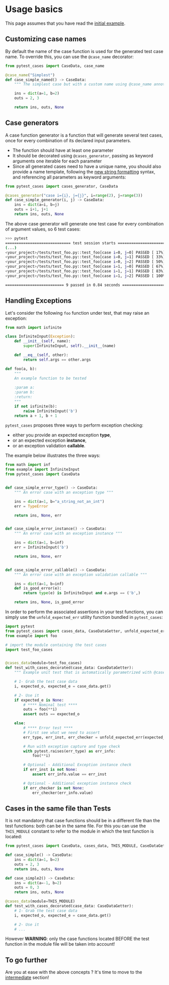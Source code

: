 # Usage basics

This page assumes that you have read the [initial example](../index.html#usage).

## Customizing case names

By default the name of the case function is used for the generated test case name. To override this, you can use the `@case_name` decorator:

```python
from pytest_cases import CaseData, case_name

@case_name("Simplest")
def case_simple_named() -> CaseData:
    """ The simplest case but with a custom name using @case_name annotation """

    ins = dict(a=1, b=2)
    outs = 2, 3

    return ins, outs, None
```

## Case generators

A case function generator is a function that will generate several test cases, once for every combination of its declared input parameters. 
 
 - The function should have at least one parameter
 - It should be decorated using `@cases_generator`, passing as keyword arguments one iterable for each parameter
 - Since all generated cases need to have a unique name, you should also provide a name template, following the [new string formatting](https://docs.python.org/3.7/library/stdtypes.html#str.format) syntax, and referencing all parameters as keyword arguments:

```python
from pytest_cases import cases_generator, CaseData

@cases_generator("case i={i}, j={j}", i=range(2), j=range(3))
def case_simple_generator(i, j) -> CaseData:
    ins = dict(a=i, b=j)
    outs = i+1, j+1
    return ins, outs, None
```

The above case generator will generate one test case for every combination of argument values, so 6 test cases:

```bash
>>> pytest
============================= test session starts =============================
(...)
<your_project>/tests/test_foo.py::test_foo[case i=0, j=0] PASSED [ 17%]
<your_project>/tests/test_foo.py::test_foo[case i=0, j=1] PASSED [ 33%]
<your_project>/tests/test_foo.py::test_foo[case i=0, j=2] PASSED [ 50%]
<your_project>/tests/test_foo.py::test_foo[case i=1, j=0] PASSED [ 67%]
<your_project>/tests/test_foo.py::test_foo[case i=1, j=1] PASSED [ 83%]
<your_project>/tests/test_foo.py::test_foo[case i=1, j=2] PASSED [ 100%]

========================== 9 passed in 0.84 seconds ==========================
```

## Handling Exceptions

Let's consider the following `foo` function under test, that may raise an exception:

```python
from math import isfinite

class InfiniteInput(Exception):
    def __init__(self, name):
        super(InfiniteInput, self).__init__(name)

    def __eq__(self, other):
        return self.args == other.args

def foo(a, b):
    """
    An example function to be tested
    
    :param a:
    :param b:
    :return:
    """
    if not isfinite(b):
        raise InfiniteInput('b')
    return a + 1, b + 1
```

`pytest_cases` proposes three ways to perform exception checking: 

 - either you provide an expected exception **type**, 
 - or an expected exception **instance**, 
 - or an exception validation **callable**.

The example below illustrates the three ways:

```python
from math import inf
from example import InfiniteInput
from pytest_cases import CaseData


def case_simple_error_type() -> CaseData:
    """ An error case with an exception type """

    ins = dict(a=1, b="a_string_not_an_int")
    err = TypeError

    return ins, None, err


def case_simple_error_instance() -> CaseData:
    """ An error case with an exception instance """

    ins = dict(a=1, b=inf)
    err = InfiniteInput('b')

    return ins, None, err


def case_simple_error_callable() -> CaseData:
    """ An error case with an exception validation callable """

    ins = dict(a=1, b=inf)
    def is_good_error(e):
        return type(e) is InfiniteInput and e.args == ('b',)

    return ins, None, is_good_error
```

In order to perform the associated assertions in your test functions, you can simply use the `unfold_expected_err` utility function bundled in `pytest_cases`:

```python
import pytest
from pytest_cases import cases_data, CaseDataGetter, unfold_expected_err
from example import foo

# import the module containing the test cases
import test_foo_cases


@cases_data(module=test_foo_cases)
def test_with_cases_decorated(case_data: CaseDataGetter):
    """ Example unit test that is automatically parametrized with @cases_data """

    # 1- Grab the test case data
    i, expected_o, expected_e = case_data.get()

    # 2- Use it
    if expected_e is None:
        # **** Nominal test ****
        outs = foo(**i)
        assert outs == expected_o

    else:
        # **** Error test ****
        # First see what we need to assert
        err_type, err_inst, err_checker = unfold_expected_err(expected_e)

        # Run with exception capture and type check
        with pytest.raises(err_type) as err_info:
            foo(**i)

        # Optional - Additional Exception instance check
        if err_inst is not None:
            assert err_info.value == err_inst

        # Optional - Additional exception instance check
        if err_checker is not None:
            err_checker(err_info.value)
```

## Cases in the same file than Tests

It is not mandatory that case functions should be in a different file than the test functions: both can be in the same file. For this you can use the `THIS_MODULE` constant to refer to the module in which the test function is located:

```python
from pytest_cases import CaseData, cases_data, THIS_MODULE, CaseDataGetter

def case_simple() -> CaseData:
    ins = dict(a=1, b=2)
    outs = 2, 3
    return ins, outs, None

def case_simple2() -> CaseData:
    ins = dict(a=-1, b=2)
    outs = 0, 3
    return ins, outs, None

@cases_data(module=THIS_MODULE)
def test_with_cases_decorated(case_data: CaseDataGetter):
    # 1- Grab the test case data
    i, expected_o, expected_e = case_data.get()

    # 2- Use it
    # ...
```

However **WARNING**: only the case functions located BEFORE the test function in the module file will be taken into account!

## To go further

Are you at ease with the above concepts ? It's time to move to the [intermediate](./intermediate.md) section!
